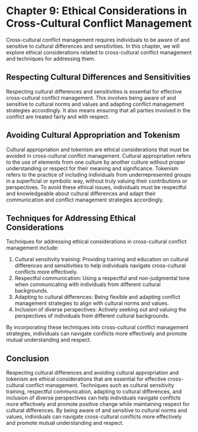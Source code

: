Chapter 9: Ethical Considerations in Cross-Cultural Conflict Management
=======================================================================

Cross-cultural conflict management requires individuals to be aware of and sensitive to cultural differences and sensitivities. In this chapter, we will explore ethical considerations related to cross-cultural conflict management and techniques for addressing them.

Respecting Cultural Differences and Sensitivities
-------------------------------------------------

Respecting cultural differences and sensitivities is essential for effective cross-cultural conflict management. This involves being aware of and sensitive to cultural norms and values and adapting conflict management strategies accordingly. It also means ensuring that all parties involved in the conflict are treated fairly and with respect.

Avoiding Cultural Appropriation and Tokenism
--------------------------------------------

Cultural appropriation and tokenism are ethical considerations that must be avoided in cross-cultural conflict management. Cultural appropriation refers to the use of elements from one culture by another culture without proper understanding or respect for their meaning and significance. Tokenism refers to the practice of including individuals from underrepresented groups in a superficial or symbolic way, without truly valuing their contributions or perspectives. To avoid these ethical issues, individuals must be respectful and knowledgeable about cultural differences and adapt their communication and conflict management strategies accordingly.

Techniques for Addressing Ethical Considerations
------------------------------------------------

Techniques for addressing ethical considerations in cross-cultural conflict management include:

1. Cultural sensitivity training: Providing training and education on cultural differences and sensitivities to help individuals navigate cross-cultural conflicts more effectively.
2. Respectful communication: Using a respectful and non-judgmental tone when communicating with individuals from different cultural backgrounds.
3. Adapting to cultural differences: Being flexible and adapting conflict management strategies to align with cultural norms and values.
4. Inclusion of diverse perspectives: Actively seeking out and valuing the perspectives of individuals from different cultural backgrounds.

By incorporating these techniques into cross-cultural conflict management strategies, individuals can navigate conflicts more effectively and promote mutual understanding and respect.

Conclusion
----------

Respecting cultural differences and avoiding cultural appropriation and tokenism are ethical considerations that are essential for effective cross-cultural conflict management. Techniques such as cultural sensitivity training, respectful communication, adapting to cultural differences, and inclusion of diverse perspectives can help individuals navigate conflicts more effectively and promote positive change while maintaining respect for cultural differences. By being aware of and sensitive to cultural norms and values, individuals can navigate cross-cultural conflicts more effectively and promote mutual understanding and respect.
